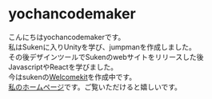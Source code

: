 # yochancodemaker
こんにちはyochancodemakerです。  
私はSukenに入りUnityを学び、jumpmanを作成しました。  
その後デザインツールでSukenのwebサイトをリリースした後  
JavascriptやReactを学びました。  
今はsukenの[Welcomekit](https://github.com/kg-suken/WelcomeKit)を作成中です。  
[私のホームページ](https://sites.suken.daemon.asia/MemberAPPs/Yochancodemaker/yochancodemaker-web/index.html)です。ご覧いただけると嬉しいです。

